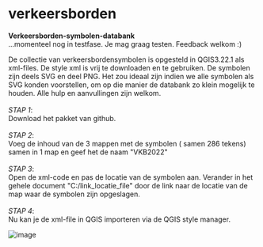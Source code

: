 # verkeersborden
<!--Vicky Verscheijden, gis-specialist voor de stad Tongeren-->

 **Verkeersborden-symbolen-databank** <br>
...momenteel nog in testfase. Je mag graag testen. Feedback welkom :) <br>

De collectie van verkeersbordensymbolen is opgesteld in QGIS3.22.1 als xml-files. De style xml is vrij te downloaden en te gebruiken.
De symbolen zijn deels SVG en deel PNG.
Het zou ideaal zijn indien we alle symbolen als SVG konden voorstellen, om op die manier de databank zo klein mogelijk te houden. Alle hulp en aanvullingen zijn welkom.<br> <br>
*STAP 1*: <br>Download het pakket van github.<br><br>
*STAP 2*: <br>Voeg de inhoud van de 3 mappen met de symbolen ( samen 286 tekens) samen in 1 map en geef het de naam "VKB2022"<br><br>
*STAP 3*: <br>Open de xml-code en pas de locatie van de symbolen aan. Verander in het gehele document "C:/link_locatie_file" door de link naar de locatie van de map waar de symbolen zijn opgeslagen. <br><br>
*STAP 4*: <br>Nu kan je de xml-file in QGIS importeren via de QGIS style manager.<br>

![image](https://user-images.githubusercontent.com/32510519/151772295-6ba41ba2-7d2b-4a3f-a413-e110a4e10cfe.png)

